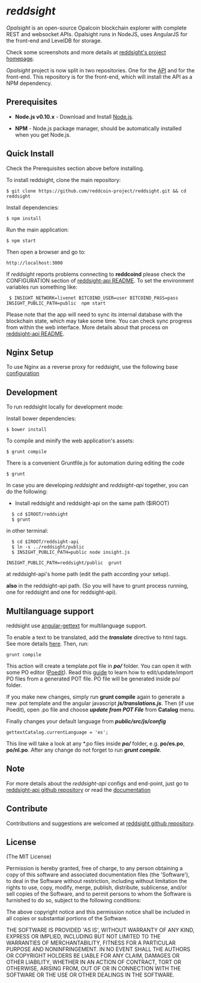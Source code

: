 # *reddsight*

*Opalsight* is an open-source Opalcoin blockchain explorer with complete REST and websocket APIs.
Opalsight runs in NodeJS, uses AngularJS for the front-end and LevelDB for storage.

Check some screenshots and more details at [reddsight's project homepage](https://github.com/reddcoin-project/reddsight).

*Opalsight* project is now split in two repositories. One for the [API](https://github.com/reddcoin-project/reddsight-api)
and for the front-end. This repository is for the front-end, which will install the API as a NPM dependency.


## Prerequisites

* **Node.js v0.10.x** - Download and Install [Node.js](http://www.nodejs.org/download/).

* **NPM** - Node.js package manager, should be automatically installed when you get Node.js.


## Quick Install
  Check the Prerequisites section above before installing.

  To install reddsight, clone the main repository:

    $ git clone https://github.com/reddcoin-project/reddsight.git && cd reddsight

  Install dependencies:

    $ npm install
    
  Run the main application:

    $ npm start
    
  Then open a browser and go to:

    http://localhost:3000

  If *reddsight* reports problems connecting to **reddcoind** please check the CONFIGURATION section of 
  [reddsight-api README](https://github.com/reddcoin-project/reddsight-api/blob/master/README.md). To set the 
  environment variables run something like:
  
     $ INSIGHT_NETWORK=livenet BITCOIND_USER=user BITCOIND_PASS=pass INSIGHT_PUBLIC_PATH=public  npm start


  Please note that the app will need to sync its internal database
  with the blockchain state, which may take some time. You can check
  sync progress from within the web interface. More details about that process
  on [reddsight-api README](https://github.com/reddcoin-project/reddsight-api/blob/master/README.md). 
  
  
## Nginx Setup

To use Nginx as a reverse proxy for reddsight, use the following base [configuration](https://gist.github.com/matiu/bdd5e55ff0ad90b54261)


## Development

To run reddsight locally for development mode:

Install bower dependencies:

```
$ bower install
```

To compile and minify the web application's assets:

```
$ grunt compile
```

There is a convenient Gruntfile.js for automation during editing the code

```
$ grunt
```

In case you are developing *reddsight* and *reddsight-api* together, you can do the following:

* Install reddsight and reddsight-api on the same path ($IROOT)

```
  $ cd $IROOT/reddsight
  $ grunt
```

in other terminal:

```
  $ cd $IROOT/reddsight-api
  $ ln -s ../reddsight/public
  $ INSIGHT_PUBLIC_PATH=public node insight.js 
```


``` 
INSIGHT_PUBLIC_PATH=reddsight/public  grunt
```

at reddsight-api's home path (edit the path according your setup).

**also** in the reddsight-api path. (So you will have to grunt process running, one for reddsight and one for reddsight-api).


## Multilanguage support

reddsight use [angular-gettext](http://angular-gettext.rocketeer.be) for
multilanguage support. 

To enable a text to be translated, add the ***translate*** directive to html tags. See more details [here](http://angular-gettext.rocketeer.be/dev-guide/annotate/). Then, run:

```
grunt compile
```

This action will create a template.pot file in ***po/*** folder. You can open
it with some PO editor ([Poedit](http://poedit.net)). Read this [guide](http://angular-gettext.rocketeer.be/dev-guide/translate/) to learn how to edit/update/import PO files from a generated POT file. PO file will be generated inside po/ folder.

If you make new changes, simply run **grunt compile** again to generate a new .pot template and the angular javascript ***js/translations.js***. Then (if use Poedit), open .po file and choose ***update from POT File*** from **Catalog** menu.

Finally changes your default language from ***public/src/js/config*** 

```
gettextCatalog.currentLanguage = 'es';
```

This line will take a look at any *.po files inside ***po/*** folder, e.g.
**po/es.po**, **po/nl.po**. After any change do not forget to run ***grunt
compile***.


## Note

For more details about the *reddsight-api* configs and end-point, just go to [reddsight-api github repository](https://github.com/reddcoin-project/reddsight-api) or read the [documentation](https://github.com/reddcoin-project/reddsight-api/blob/master/README.md)

## Contribute

Contributions and suggestions are welcomed at [reddsight github repository](https://github.com/reddcoin-project/reddsight).


## License
(The MIT License)

Permission is hereby granted, free of charge, to any person obtaining
a copy of this software and associated documentation files (the
'Software'), to deal in the Software without restriction, including
without limitation the rights to use, copy, modify, merge, publish,
distribute, sublicense, and/or sell copies of the Software, and to
permit persons to whom the Software is furnished to do so, subject to
the following conditions:

The above copyright notice and this permission notice shall be
included in all copies or substantial portions of the Software.

THE SOFTWARE IS PROVIDED 'AS IS', WITHOUT WARRANTY OF ANY KIND,
EXPRESS OR IMPLIED, INCLUDING BUT NOT LIMITED TO THE WARRANTIES OF
MERCHANTABILITY, FITNESS FOR A PARTICULAR PURPOSE AND NONINFRINGEMENT.
IN NO EVENT SHALL THE AUTHORS OR COPYRIGHT HOLDERS BE LIABLE FOR ANY
CLAIM, DAMAGES OR OTHER LIABILITY, WHETHER IN AN ACTION OF CONTRACT,
TORT OR OTHERWISE, ARISING FROM, OUT OF OR IN CONNECTION WITH THE
SOFTWARE OR THE USE OR OTHER DEALINGS IN THE SOFTWARE.
